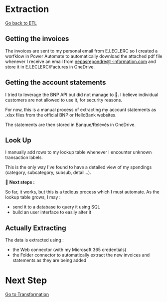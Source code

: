 # Extraction

[Go back to ETL](ETL.md)

## Getting the invoices 

The invoices are sent to my personal email from E.LECLERC so I created a worfklow in Power Automate to automatically download the attached pdf file whenever I receive an email from nepasrepondre@l-information.com and store it in E.LECLERC/Factures in OneDrive.

## Getting the account statements

I tried to leverage the BNP API but did not manage to 🤕. I believe individual customers are not allowed to use it, for security reasons.

For now, this is a manual process of extracting my account statements as .xlsx files from the official BNP or HelloBank websites.

The statements are then stored in Banque/Relevés in OneDrive.

## Look Up

I manually add rows to my lookup table whenever I encounter unknown transaction labels.

This is the only way I've found to have a detailed view of my spendings (category, subcategory, subsub, detail...).

🚧 **Next steps :**

So far, it works, but this is a tedious process which I must automate. As the lookup table grows, I may :
- send it to a database to query it using SQL 
- build an user interface to easily alter it

## Actually Extracting

The data is extracted using :
- the Web connector (with my Microsoft 365 credentials)
- the Folder connector to automatically extract the new invoices and statements as they are being added

# Next Step

[Go to Transformation](transformation.md)